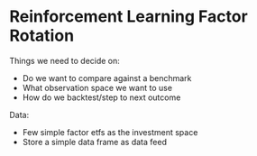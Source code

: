 # Reinforcement Learning Factor Rotation

Things we need to decide on:
- Do we want to compare against a benchmark
- What observation space we want to use
- How do we backtest/step to next outcome

Data:
- Few simple factor etfs as the investment space
- Store a simple data frame as data feed


